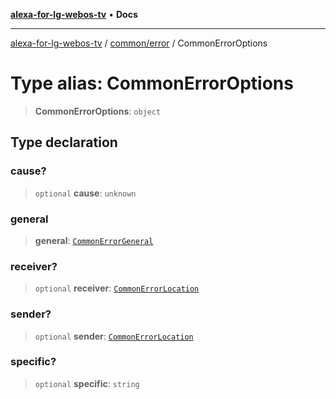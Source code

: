 [**alexa-for-lg-webos-tv**](../../../README.md) • **Docs**

***

[alexa-for-lg-webos-tv](../../../modules.md) / [common/error](../README.md) / CommonErrorOptions

# Type alias: CommonErrorOptions

> **CommonErrorOptions**: `object`

## Type declaration

### cause?

> `optional` **cause**: `unknown`

### general

> **general**: [`CommonErrorGeneral`](CommonErrorGeneral.md)

### receiver?

> `optional` **receiver**: [`CommonErrorLocation`](CommonErrorLocation.md)

### sender?

> `optional` **sender**: [`CommonErrorLocation`](CommonErrorLocation.md)

### specific?

> `optional` **specific**: `string`
